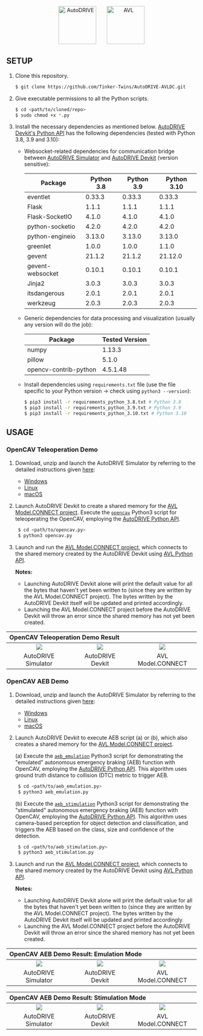 <p align="center">
<img src="media/AutoDRIVE-Logo.png" alt="AutoDRIVE" height="100"/> &nbsp;&nbsp;&nbsp;&nbsp;&nbsp; <img src="media/AVL-Logo.jpg" alt="AVL" height="100"/>
</p>

## SETUP

1. Clone this repository.
    ```bash
    $ git clone https://github.com/Tinker-Twins/AutoDRIVE-AVLDC.git
    ```
2. Give executable permissions to all the Python scripts.
   ```bash
   $ cd <path/to/cloned/repo>
   $ sudo chmod +x *.py
   ```
4. Install the necessary dependencies as mentioned below.
    [AutoDRIVE Devkit's Python API](https://github.com/Tinker-Twins/AutoDRIVE/tree/AutoDRIVE-Devkit/ADSS%20Toolkit/autodrive_py) has the following dependencies (tested with Python 3.8, 3.9 and 3.10):
    
    - Websocket-related dependencies for communication bridge between [AutoDRIVE Simulator](https://github.com/Tinker-Twins/AutoDRIVE/tree/AutoDRIVE-Simulator) and [AutoDRIVE Devkit](https://github.com/Tinker-Twins/AutoDRIVE/tree/AutoDRIVE-Devkit) (version sensitive):
    
      | Package            | Python 3.8 | Python 3.9 | Python 3.10 |
      |--------------------|------------|------------|-------------|
      | eventlet           | 0.33.3     | 0.33.3     | 0.33.3      |
      | Flask              | 1.1.1      | 1.1.1      | 1.1.1       |
      | Flask-SocketIO     | 4.1.0      | 4.1.0      | 4.1.0       |
      | python-socketio    | 4.2.0      | 4.2.0      | 4.2.0       |
      | python-engineio    | 3.13.0     | 3.13.0     | 3.13.0      |
      | greenlet           | 1.0.0      | 1.0.0      | 1.1.0       |
      | gevent             | 21.1.2     | 21.1.2     | 21.12.0     |
      | gevent-websocket   | 0.10.1     | 0.10.1     | 0.10.1      |
      | Jinja2             | 3.0.3      | 3.0.3      | 3.0.3       |
      | itsdangerous       | 2.0.1      | 2.0.1      | 2.0.1       |
      | werkzeug           | 2.0.3      | 2.0.3      | 2.0.3       |
    
    - Generic dependencies for data processing and visualization (usually any version will do the job):
    
      | Package               | Tested Version |
      |-----------------------|----------------|
      | numpy                 | 1.13.3         |
      | pillow                | 5.1.0          |
      | opencv-contrib-python | 4.5.1.48       |
  
    - Install dependencies using `requirements.txt` file (use the file specific to your Python version &#8594; check using `python3 --version`):

      ```bash
      $ pip3 install -r requirements_python_3.8.txt # Python 3.8
      $ pip3 install -r requirements_python_3.9.txt # Python 3.9
      $ pip3 install -r requirements_python_3.10.txt # Python 3.10
      ```
## USAGE

### OpenCAV Teleoperation Demo

1. Download, unzip and launch the AutoDRIVE Simulator by referring to the detailed instructions given [here](https://github.com/AutoDRIVE-Ecosystem/AutoDRIVE/tree/AutoDRIVE-Simulator?tab=readme-ov-file#download-and-run):
    - [Windows](https://github.com/Tinker-Twins/AutoDRIVE-AVLDC/releases/download/v0.2.0/AutoDRIVE_Simulator_Windows.zip)
    - [Linux](https://github.com/Tinker-Twins/AutoDRIVE-AVLDC/releases/download/v0.2.0/AutoDRIVE_Simulator_Linux.zip)
    - [macOS](https://github.com/Tinker-Twins/AutoDRIVE-AVLDC/releases/download/v0.2.0/AutoDRIVE_Simulator_macOS.zip)

2. Launch AutoDRIVE Devkit to create a shared memory for the [AVL Model.CONNECT project](https://github.com/Tinker-Twins/AutoDRIVE-AVLDC/blob/main/autodrive_avldc_sim/autodrive_avldc_sim.proj). Execute the [`opencav`](https://github.com/Tinker-Twins/AutoDRIVE-AVLDC/blob/main/autodrive_avldc_sim/autodrive_avldc_sim_files/modeling/opencav.py) Python3 script for teleoperating the OpenCAV, employing the [AutoDRIVE Python API](https://github.com/Tinker-Twins/AutoDRIVE-AVLDC/blob/main/autodrive_avldc_sim/autodrive_avldc_sim_files/modeling/autodrive.py).

   ```bash
    $ cd <path/to/opencav.py>
    $ python3 opencav.py
    ```

3. Launch and run the [AVL Model.CONNECT project](https://github.com/Tinker-Twins/AutoDRIVE-AVLDC/blob/main/autodrive_avldc_sim/autodrive_avldc_sim.proj), which connects to the shared memory created by the AutoDRIVE Devkit using [AVL Python API](https://github.com/Tinker-Twins/AutoDRIVE-AVLDC/blob/main/autodrive_avldc_sim/autodrive_avldc_sim_files/modeling/avldc.py).

    **Notes:**
    - Launching AutoDRIVE Devkit alone will print the default value for all the bytes that haven't yet been written to (since they are written by the AVL Model.CONNECT project). The bytes written by the AutoDRIVE Devkit itself will be updated and printed accordingly.
    - Launching the AVL Model.CONNECT project before the AutoDRIVE Devkit will throw an error since the shared memory has not yet been created.

<table>
<thead>
  <tr>
    <th colspan="3" align="left">OpenCAV Teleoperation Demo Result</th>
  </tr>
</thead>
<tbody>
  <tr>
    <td align="center"><img src="https://github.com/Tinker-Twins/AutoDRIVE-AVLDC/blob/main/media/Teleoperation/AutoDRIVE%20Simulator.gif"</td>
    <td align="center"><img src="https://github.com/Tinker-Twins/AutoDRIVE-AVLDC/blob/main/media/Teleoperation/AutoDRIVE%20Devkit.gif"</td>
    <td align="center"><img src="https://github.com/Tinker-Twins/AutoDRIVE-AVLDC/blob/main/media/Teleoperation/AVL%20Model.CONNECT.gif"</td>
  </tr>
  <tr>
    <td align="center">AutoDRIVE Simulator</td>
    <td align="center">AutoDRIVE Devkit</td>
    <td align="center">AVL Model.CONNECT</td>
  </tr>
</tbody>
</table>

### OpenCAV AEB Demo

1. Download, unzip and launch the AutoDRIVE Simulator by referring to the detailed instructions given [here](https://github.com/AutoDRIVE-Ecosystem/AutoDRIVE/tree/AutoDRIVE-Simulator?tab=readme-ov-file#download-and-run):
    - [Windows](https://github.com/Tinker-Twins/AutoDRIVE-AVLDC/releases/download/v0.2.0/AutoDRIVE_Simulator_Windows.zip)
    - [Linux](https://github.com/Tinker-Twins/AutoDRIVE-AVLDC/releases/download/v0.2.0/AutoDRIVE_Simulator_Linux.zip)
    - [macOS](https://github.com/Tinker-Twins/AutoDRIVE-AVLDC/releases/download/v0.2.0/AutoDRIVE_Simulator_macOS.zip)

2. Launch AutoDRIVE Devkit to execute AEB script (a) or (b), which also creates a shared memory for the [AVL Model.CONNECT project](https://github.com/Tinker-Twins/AutoDRIVE-AVLDC/blob/main/autodrive_avldc_cosim/autodrive_avldc_cosim.proj).

   (a) Execute the [`aeb_emulation`](https://github.com/Tinker-Twins/AutoDRIVE-AVLDC/blob/main/autodrive_avldc_cosim/autodrive_avldc_cosim_files/modeling/aeb_emulation.py) Python3 script for demonstrating the "emulated" autonomous emergency braking (AEB) function with OpenCAV, employing the [AutoDRIVE Python API](https://github.com/Tinker-Twins/AutoDRIVE-AVLDC/blob/main/autodrive_avldc_cosim/autodrive_avldc_cosim_files/modeling/autodrive.py). This algorithm uses ground truth distance to collision (DTC) metric to trigger AEB.

   ```bash
    $ cd <path/to/aeb_emulation.py>
    $ python3 aeb_emulation.py
    ```

    (b) Execute the [`aeb_stimulation`](https://github.com/Tinker-Twins/AutoDRIVE-AVLDC/blob/main/autodrive_avldc_cosim/autodrive_avldc_cosim_files/modeling/aeb_stimulation.py) Python3 script for demonstrating the "stimulated" autonomous emergency braking (AEB) function with OpenCAV, employing the [AutoDRIVE Python API](https://github.com/Tinker-Twins/AutoDRIVE-AVLDC/blob/main/autodrive_avldc_cosim/autodrive_avldc_cosim_files/modeling/autodrive.py). This algorithm uses camera-based perception for object detection and classification, and triggers the AEB based on the class, size and confidence of the detection.

   ```bash
    $ cd <path/to/aeb_stimulation.py>
    $ python3 aeb_stimulation.py
    ```

3. Launch and run the [AVL Model.CONNECT project](https://github.com/Tinker-Twins/AutoDRIVE-AVLDC/blob/main/autodrive_avldc_cosim/autodrive_avldc_cosim.proj), which connects to the shared memory created by the AutoDRIVE Devkit using [AVL Python API](https://github.com/Tinker-Twins/AutoDRIVE-AVLDC/blob/main/autodrive_avldc_cosim/autodrive_avldc_cosim_files/modeling/avldc.py).

    **Notes:**
    - Launching AutoDRIVE Devkit alone will print the default value for all the bytes that haven't yet been written to (since they are written by the AVL Model.CONNECT project). The bytes written by the AutoDRIVE Devkit itself will be updated and printed accordingly.
    - Launching the AVL Model.CONNECT project before the AutoDRIVE Devkit will throw an error since the shared memory has not yet been created.

<table>
<thead>
  <tr>
    <th colspan="3" align="left">OpenCAV AEB Demo Result: Emulation Mode</th>
  </tr>
</thead>
<tbody>
  <tr>
    <td align="center"><img src="https://github.com/Tinker-Twins/AutoDRIVE-AVLDC/blob/main/media/Emulation/AutoDRIVE%20Simulator.gif"</td>
    <td align="center"><img src="https://github.com/Tinker-Twins/AutoDRIVE-AVLDC/blob/main/media/Emulation/AutoDRIVE%20Devkit.gif"</td>
    <td align="center"><img src="https://github.com/Tinker-Twins/AutoDRIVE-AVLDC/blob/main/media/Emulation/AVL%20Model.CONNECT.gif"</td>
  </tr>
  <tr>
    <td align="center">AutoDRIVE Simulator</td>
    <td align="center">AutoDRIVE Devkit</td>
    <td align="center">AVL Model.CONNECT</td>
  </tr>
</tbody>
</table>

<table>
<thead>
  <tr>
    <th colspan="3" align="left">OpenCAV AEB Demo Result: Stimulation Mode</th>
  </tr>
</thead>
<tbody>
  <tr>
    <td align="center"><img src="https://github.com/Tinker-Twins/AutoDRIVE-AVLDC/blob/main/media/Stimulation/AutoDRIVE%20Simulator.gif"</td>
    <td align="center"><img src="https://github.com/Tinker-Twins/AutoDRIVE-AVLDC/blob/main/media/Stimulation/AutoDRIVE%20Devkit.gif"</td>
    <td align="center"><img src="https://github.com/Tinker-Twins/AutoDRIVE-AVLDC/blob/main/media/Stimulation/AVL%20Model.CONNECT.gif"</td>
  </tr>
  <tr>
    <td align="center">AutoDRIVE Simulator</td>
    <td align="center">AutoDRIVE Devkit</td>
    <td align="center">AVL Model.CONNECT</td>
  </tr>
</tbody>
</table>
